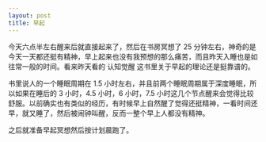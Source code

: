 ```yaml
---
layout: post
title: 早起
---
```

今天六点半左右醒来后就直接起来了，然后在书房冥想了 25 分钟左右，神奇的是今天一天都还挺有精神，早上起来也没有我预想的那么痛苦，而且昨天入睡也是如往常一般的时间。看来昨天看的 认知觉醒 这书里关于早起的理论还是挺靠谱的。

书里说人的一个睡眠周期在 1.5 小时左右，并且前两个睡眠周期属于深度睡眠，所以如果在睡后的 3 小时，4.5 小时，6 小时，7.5 小时这几个节点醒来会觉得比较舒服。以前确实也有类似的经历，有时候早上自然醒了觉得还挺精神，一看时间还早，就又睡了，然后被闹钟叫醒，反而一整个早上人都没有精神。

之后就准备早起冥想然后按计划晨跑了。


